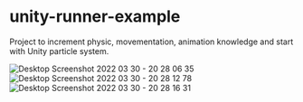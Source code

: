 # unity-runner-example
Project to increment physic, movementation, animation knowledge and start with Unity particle system.

![Desktop Screenshot 2022 03 30 - 20 28 06 35](https://user-images.githubusercontent.com/14969618/160947733-7430942c-f008-4a38-a710-59c9bc812da9.png)
![Desktop Screenshot 2022 03 30 - 20 28 12 78](https://user-images.githubusercontent.com/14969618/160947740-99989f6d-8720-44d5-945c-165833d832dc.png)
![Desktop Screenshot 2022 03 30 - 20 28 16 31](https://user-images.githubusercontent.com/14969618/160947747-35220cd4-030e-4bd8-9b39-bc97cd946400.png)
